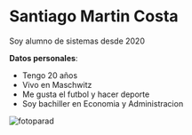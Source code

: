 # Santiago Martin Costa

Soy alumno de sistemas desde 2020

**Datos personales**:
- Tengo 20 años
- Vivo en Maschwitz
- Me gusta el futbol y hacer deporte
- Soy bachiller en Economia y Administracion

![fotoparad](https://user-images.githubusercontent.com/101836964/158901327-7d80019f-cfa6-4ead-9939-5c8cb10ffbb5.jpg)
